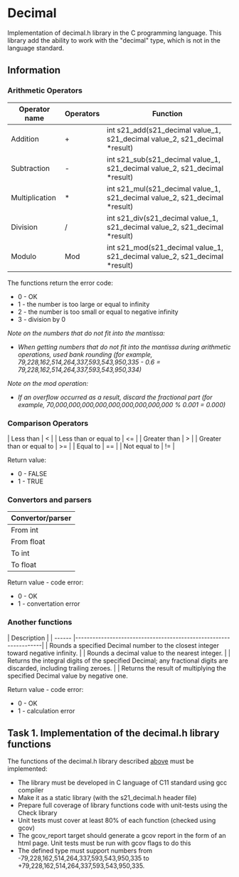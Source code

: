 # Decimal 
Implementation of decimal.h library in the C programming language. This library add the ability to work with the "decimal" type, which is not in the language standard.

## Information

### Arithmetic Operators

| Operator name | Operators  | Function                                                                           | 
| ------ | ------ |------------------------------------------------------------------------------------|
| Addition | + | int s21_add(s21_decimal value_1, s21_decimal value_2, s21_decimal *result)         |
| Subtraction | - | int s21_sub(s21_decimal value_1, s21_decimal value_2, s21_decimal *result) |
| Multiplication | * | int s21_mul(s21_decimal value_1, s21_decimal value_2, s21_decimal *result) | 
| Division | / | int s21_div(s21_decimal value_1, s21_decimal value_2, s21_decimal *result) |
| Modulo | Mod | int s21_mod(s21_decimal value_1, s21_decimal value_2, s21_decimal *result) |

The functions return the error code:
- 0 - OK
- 1 - the number is too large or equal to infinity
- 2 - the number is too small or equal to negative infinity
- 3 - division by 0

*Note on the numbers that do not fit into the mantissa:*
- *When getting numbers that do not fit into the mantissa during arithmetic operations, used bank rounding (for example, 79,228,162,514,264,337,593,543,950,335 - 0.6 = 79,228,162,514,264,337,593,543,950,334)*

*Note on the mod operation:*
- *If an overflow occurred as a result, discard the fractional part (for example, 70,000,000,000,000,000,000,000,000,000 % 0.001 = 0.000)*


### Comparison Operators
| Less than | < |
| Less than or equal to | <= | 
| Greater than | > |
| Greater than or equal to | >= |
| Equal to | == |
| Not equal to | != |

Return value:
- 0 - FALSE
- 1 - TRUE

### Convertors and parsers

| Convertor/parser |
| ------ |
| From int  |
| From float  |
| To int  | 
| To float  |

Return value - code error:
- 0 - OK
- 1 - convertation error

### Another functions

| Description |
| ------ |------------------------------------------------------------------|
| Rounds a specified Decimal number to the closest integer toward negative infinity. |
| Rounds a decimal value to the nearest integer. |
| Returns the integral digits of the specified Decimal; any fractional digits are discarded, including trailing zeroes. | 
| Returns the result of multiplying the specified Decimal value by negative one. 

Return value - code error:
- 0 - OK
- 1 - calculation error

## Task 1. Implementation of the decimal.h library functions

The functions of the decimal.h library described [above](#information) must be implemented:
- The library must be developed in C language of C11 standard using gcc compiler
- Make it as a static library (with the s21_decimal.h header file)
- Prepare full coverage of library functions code with unit-tests using the Check library
- Unit tests must cover at least 80% of each function (checked using gcov)    
- The gcov_report target should generate a gcov report in the form of an html page. Unit tests must be run with gcov flags to do this
- The defined type must support numbers from -79,228,162,514,264,337,593,543,950,335 to +79,228,162,514,264,337,593,543,950,335.

